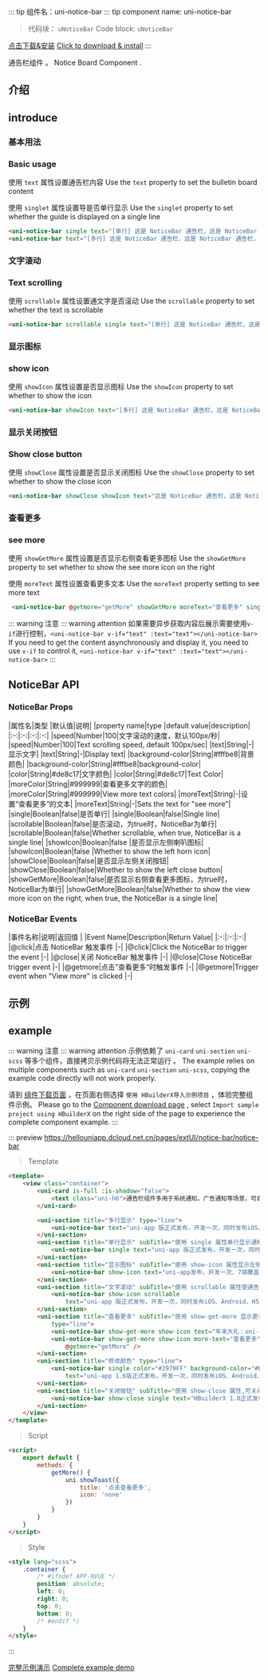 <md-translatedByGoogle />

::: tip 组件名：uni-notice-bar
::: tip component name: uni-notice-bar
> 代码块： `uNoticeBar`
> Code block: `uNoticeBar`

[点击下载&安装](https://ext.dcloud.net.cn/plugin?name=uni-notice-bar)
[Click to download & install](https://ext.dcloud.net.cn/plugin?name=uni-notice-bar)
:::

通告栏组件 。
Notice Board Component .

## 介绍
## introduce
### 基本用法
### Basic usage
使用 `text` 属性设置通告栏内容
Use the `text` property to set the bulletin board content

使用 `singlet` 属性设置导是否单行显示
Use the `singlet` property to set whether the guide is displayed on a single line
```html
<uni-notice-bar single text="[单行] 这是 NoticeBar 通告栏，这是 NoticeBar 通告栏，这是 NoticeBar 通告栏"></uni-notice-bar>
<uni-notice-bar text="[多行] 这是 NoticeBar 通告栏，这是 NoticeBar 通告栏，这是 NoticeBar 通告栏，这是 NoticeBar 通告栏"></uni-notice-bar>
```
### 文字滚动
### Text scrolling
使用 `scrollable` 属性设置通文字是否滚动
Use the `scrollable` property to set whether the text is scrollable
```html
<uni-notice-bar scrollable single text="[单行] 这是 NoticeBar 通告栏，这是 NoticeBar 通告栏，这是 NoticeBar 通告栏"></uni-notice-bar>
```
### 显示图标
### show icon
使用 `showIcon` 属性设置是否显示图标
Use the `showIcon` property to set whether to show the icon
```html
<uni-notice-bar showIcon text="[多行] 这是 NoticeBar 通告栏，这是 NoticeBar 通告栏，这是 NoticeBar 通告栏这是 NoticeBar 通告栏，这是 NoticeBar 通告栏，这是 NoticeBar 通告栏"></uni-notice-bar>
```
### 显示关闭按钮
### Show close button
使用 `showClose` 属性设置是否显示关闭图标
Use the `showClose` property to set whether to show the close icon
```html
<uni-notice-bar showClose showIcon text="这是 NoticeBar 通告栏，这是 NoticeBar 通告栏，这是 NoticeBar 通告栏"></uni-notice-bar>
```
### 查看更多
### see more
使用 `showGetMore` 属性设置是否显示右侧查看更多图标
Use the `showGetMore` property to set whether to show the see more icon on the right

使用 `moreText` 属性设置查看更多文本
Use the `moreText` property setting to see more text
```html
 <uni-notice-bar @getmore="getMore" showGetMore moreText="查看更多" single text="[单行] 这是 NoticeBar 通告栏，这是 NoticeBar 通告栏，这是 NoticeBar 通告栏"></uni-notice-bar>
```

::: warning 注意
::: warning attention
如果需要异步获取内容后展示需要使用`v-if`进行控制，`<uni-notice-bar v-if="text" :text="text"></uni-notice-bar>`
If you need to get the content asynchronously and display it, you need to use `v-if` to control it, `<uni-notice-bar v-if="text" :text="text"></uni-notice-bar>`
:::

## NoticeBar API

### NoticeBar Props

|属性名|类型	|默认值|说明|
|property name|type |default value|description|
|:-:|:-:|:-:|:-:|
|speed|Number|100|文字滚动的速度，默认100px/秒|
|speed|Number|100|Text scrolling speed, default 100px/sec|
|text|String|-|显示文字|
|text|String|-|Display text|
|background-color|String|#fffbe8|背景颜色|
|background-color|String|#fffbe8|background-color|
|color|String|#de8c17|文字颜色|
|color|String|#de8c17|Text Color|
|moreColor|String|#999999|查看更多文字的颜色|
|moreColor|String|#999999|View more text colors|
|moreText|String|-|设置“查看更多”的文本|
|moreText|String|-|Sets the text for "see more"|
|single|Boolean|false|是否单行|
|single|Boolean|false|Single line|
|scrollable|Boolean|false|是否滚动，为true时，NoticeBar为单行|
|scrollable|Boolean|false|Whether scrollable, when true, NoticeBar is a single line|
|showIcon|Boolean|false	|是否显示左侧喇叭图标|
|showIcon|Boolean|false |Whether to show the left horn icon|
|showClose|Boolean|false|是否显示左侧关闭按钮|
|showClose|Boolean|false|Whether to show the left close button|
|showGetMore|Boolean|false|是否显示右侧查看更多图标，为true时，NoticeBar为单行|
|showGetMore|Boolean|false|Whether to show the view more icon on the right, when true, the NoticeBar is a single line|

### NoticeBar Events

|事件名称|说明|返回值	|
|Event Name|Description|Return Value|
|:-:|:-:|:-:|
|@click|点击 NoticeBar 触发事件	|-|
|@click|Click the NoticeBar to trigger the event |-|
|@close|关闭 NoticeBar 触发事件	|-|
|@close|Close NoticeBar trigger event |-|
|@getmore|点击”查看更多“时触发事件	|-|
|@getmore|Trigger event when "View more" is clicked |-|



## 示例
## example
::: warning 注意
::: warning attention
示例依赖了 `uni-card` `uni-section` `uni-scss` 等多个组件，直接拷贝示例代码将无法正常运行 。
The example relies on multiple components such as `uni-card` `uni-section` `uni-scss`, copying the example code directly will not work properly.

请到 [组件下载页面](https://ext.dcloud.net.cn/plugin?name=uni-notice-bar) ，在页面右侧选择 `使用 HBuilderX导入示例项目` ，体验完整组件示例。
Please go to the [Component download page](https://ext.dcloud.net.cn/plugin?name=uni-notice-bar) , select `Import sample project using HBuilderX` on the right side of the page to experience the complete component example.
:::

::: preview https://hellouniapp.dcloud.net.cn/pages/extUI/notice-bar/notice-bar
> Template
``` html
<template>
	<view class="container">
		<uni-card is-full :is-shadow="false">
			<text class="uni-h6">通告栏组件多用于系统通知，广告通知等场景，可自定义图标，颜色，展现方式等。</text>
		</uni-card>

		<uni-section title="多行显示" type="line">
			<uni-notice-bar text="uni-app 版正式发布，开发一次，同时发布iOS、Android、H5、微信小程序、支付宝小程序、百度小程序、头条小程序等7大平台。" />
		</uni-section>
		<uni-section title="单行显示" subTitle="使用 single 属性单行显示通知" type="line">
			<uni-notice-bar single text="uni-app 版正式发布，开发一次，同时发布iOS、Android、H5、微信小程序、支付宝小程序、百度小程序、头条小程序等7大平台。" />
		</uni-section>
		<uni-section title="显示图标" subTitle="使用 show-icon 属性显示左侧小喇叭图标" type="line">
			<uni-notice-bar show-icon text="uni-app发布，开发一次、7端覆盖！" />
		</uni-section>
		<uni-section title="文字滚动" subTitle="使用 scrollable 属性使通告滚动,此时 single 属性将失效,始终单行显示" type="line">
			<uni-notice-bar show-icon scrollable
				text="uni-app 版正式发布，开发一次，同时发布iOS、Android、H5、微信小程序、支付宝小程序、百度小程序、头条小程序等7大平台。" />
		</uni-section>
		<uni-section title="查看更多" subTitle="使用 show-get-more 显示更多,此时 single 属性将失效,始终单行显示,如不配置 more-text 属性 ,将显示箭头图标"
			type="line">
			<uni-notice-bar show-get-more show-icon text="年末大礼：uni-app1.4 新增百度、支付宝小程序。插件市场重磅上线！" @getmore="getMore" />
			<uni-notice-bar show-get-more show-icon more-text="查看更多" text="年末大礼：uni-app1.4 新增百度、支付宝小程序。插件市场重磅上线！"
				@getmore="getMore" />
		</uni-section>
		<uni-section title="修改颜色" type="line">
			<uni-notice-bar single color="#2979FF" background-color="#EAF2FF"
				text="uni-app 1.6版正式发布，开发一次，同时发布iOS、Android、H5、微信小程序、支付宝小程序、百度小程序、头条小程序等7大平台。" />
		</uni-section>
		<uni-section title="关闭按钮" subTitle="使用 show-close 属性,可关闭通知" type="line">
			<uni-notice-bar show-close single text="HBuilderX 1.0正式发布！uni-app实现里程碑突破实现里程碑突破！" />
		</uni-section>
	</view>
</template>
```
> Script
```html
<script>
	export default {
		methods: {
			getMore() {
				uni.showToast({
					title: '点击查看更多',
					icon: 'none'
				})
			}
		}
	}
</script>
```
> Style
```html
<style lang="scss">
	.container {
		/* #ifndef APP-NVUE */
		position: absolute;
		left: 0;
		right: 0;
		top: 0;
		bottom: 0;
		/* #endif */
	}
</style>

```
:::

[完整示例演示](https://hellouniapp.dcloud.net.cn/pages/extUI/notice-bar/notice-bar)
[Complete example demo](https://hellouniapp.dcloud.net.cn/pages/extUI/notice-bar/notice-bar)